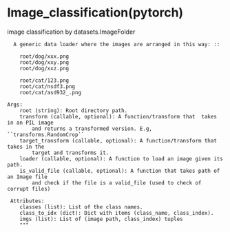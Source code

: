# Image_classification(pytorch)
image classification by datasets.ImageFolder

      A generic data loader where the images are arranged in this way: ::

        root/dog/xxx.png
        root/dog/xxy.png
        root/dog/xxz.png

        root/cat/123.png
        root/cat/nsdf3.png
        root/cat/asd932_.png

    Args:
        root (string): Root directory path.
        transform (callable, optional): A function/transform that  takes in an PIL image
            and returns a transformed version. E.g, ``transforms.RandomCrop``
        target_transform (callable, optional): A function/transform that takes in the
            target and transforms it.
        loader (callable, optional): A function to load an image given its path.
        is_valid_file (callable, optional): A function that takes path of an Image file
            and check if the file is a valid_file (used to check of corrupt files)

     Attributes:
        classes (list): List of the class names.
        class_to_idx (dict): Dict with items (class_name, class_index).
        imgs (list): List of (image path, class_index) tuples
        """
